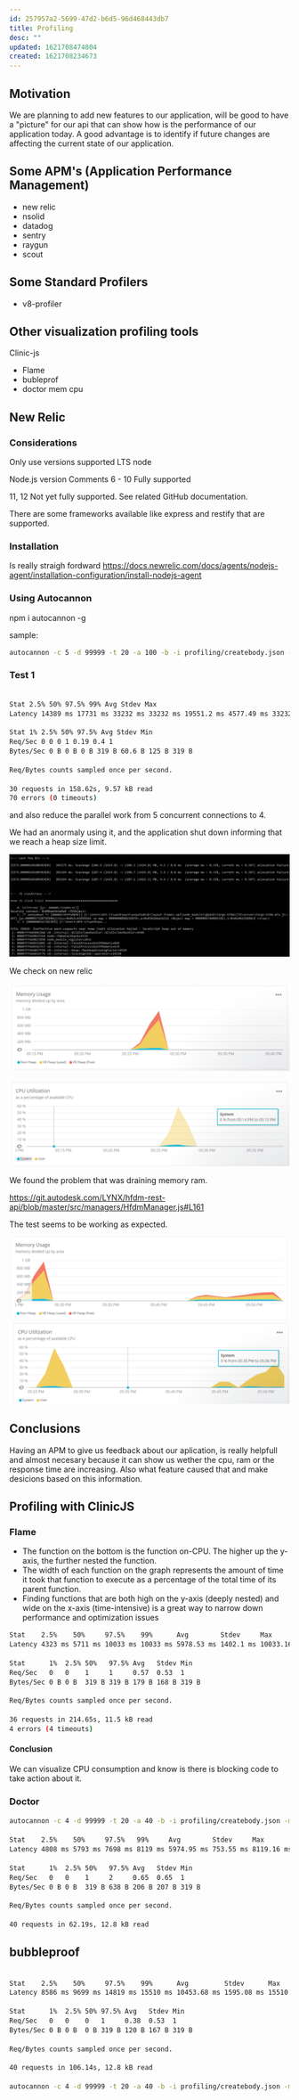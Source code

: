 ```yaml
---
id: 257957a2-5699-47d2-b6d5-96d468443db7
title: Profiling
desc: ""
updated: 1621708474804
created: 1621708234673
---
```


## Motivation

We are planning to add new features to our application, will be good to have a "picture" for our api that can show how is the performance of our application today. A good advantage is to identify if future changes are affecting the current state of our application.

## Some APM's (Application Performance Management)

- new relic
- nsolid
- datadog
- sentry
- raygun
- scout

## Some Standard Profilers

- v8-profiler

## Other visualization profiling tools

Clinic-js

- Flame
- bubleprof
- doctor mem cpu

## New Relic

### Considerations

Only use versions supported LTS node

Node.js version Comments
6 - 10
Fully supported

11, 12
Not yet fully supported. See related GitHub documentation.

There are some frameworks available like express and restify that are supported.

### Installation

Is really straigh fordward
<https://docs.newrelic.com/docs/agents/nodejs-agent/installation-configuration/install-nodejs-agent>

### Using Autocannon

npm i autocannon -g

sample:

```bash
autocannon -c 5 -d 99999 -t 20 -a 100 -b -i profiling/createbody.json -m POST -H "Content-Type: application/json" -H "accesstoken: token" http://localhost:3000/test
```

### Test 1

```bash

Stat 2.5% 50% 97.5% 99% Avg Stdev Max
Latency 14389 ms 17731 ms 33232 ms 33232 ms 19551.2 ms 4577.49 ms 33232.82 ms

Stat 1% 2.5% 50% 97.5% Avg Stdev Min
Req/Sec 0 0 0 1 0.19 0.4 1
Bytes/Sec 0 B 0 B 0 B 319 B 60.6 B 125 B 319 B

Req/Bytes counts sampled once per second.

30 requests in 158.62s, 9.57 kB read
70 errors (0 timeouts)
```

and also reduce the parallel work from 5 concurrent connections to 4.

We had an anormaly using it, and the application shut down informing that we reach a heap size limit.

![first error](./assets/images/2019-07-01-19-41-49.png)

We check on new relic

![ram](./assets/images/2019-07-01-19-42-46.png)

![cpu](./assets/images/2019-07-01-19-43-07.png)

We found the problem that was draining memory ram.

<https://git.autodesk.com/LYNX/hfdm-rest-api/blob/master/src/managers/HfdmManager.js#L161>

The test seems to be working as expected.

![ram](./assets/images/2019-07-01-19-54-13.png)
![cpu](./assets/images/2019-07-01-19-54-25.png)

## Conclusions

Having an APM to give us feedback about our aplication, is really helpfull and almost necesary because it can show us wether the cpu, ram or the response time are increasing. Also what feature caused that and make desicions based on this information.

## Profiling with ClinicJS

### Flame

- The function on the bottom is the function on-CPU. The higher up the y-axis, the further nested the function.
- The width of each function on the graph represents the amount of time it took that function to execute as a percentage of the total time of its parent function.
- Finding functions that are both high on the y-axis (deeply nested) and wide on the x-axis (time-intensive) is a great way to narrow down performance and optimization issues

```bash
Stat    2.5%    50%     97.5%    99%      Avg        Stdev     Max
Latency 4323 ms 5711 ms 10033 ms 10033 ms 5978.53 ms 1402.1 ms 10033.16 ms

Stat      1%  2.5% 50%   97.5% Avg   Stdev Min
Req/Sec   0   0    1     1     0.57  0.53  1
Bytes/Sec 0 B 0 B  319 B 319 B 179 B 168 B 319 B

Req/Bytes counts sampled once per second.

36 requests in 214.65s, 11.5 kB read
4 errors (4 timeouts)
```

#### Conclusion

We can visualize CPU consumption and know is there is blocking code to take action about it.

### Doctor

```bash
autocannon -c 4 -d 99999 -t 20 -a 40 -b -i profiling/createbody.json -m POST -H "Content-Type: application/json" -H "accesstoken: token" http://localhost:3000/test

Stat    2.5%    50%     97.5%   99%     Avg        Stdev     Max
Latency 4808 ms 5793 ms 7698 ms 8119 ms 5974.95 ms 753.55 ms 8119.16 ms

Stat      1%  2.5% 50%   97.5% Avg   Stdev Min
Req/Sec   0   0    1     2     0.65  0.65  1
Bytes/Sec 0 B 0 B  319 B 638 B 206 B 207 B 319 B

Req/Bytes counts sampled once per second.

40 requests in 62.19s, 12.8 kB read
```

## bubbleproof

```bash

Stat    2.5%    50%     97.5%    99%      Avg         Stdev      Max
Latency 8586 ms 9699 ms 14819 ms 15510 ms 10453.68 ms 1595.08 ms 15510.06 ms

Stat      1%  2.5% 50% 97.5% Avg   Stdev Min
Req/Sec   0   0    0   1     0.38  0.53  1
Bytes/Sec 0 B 0 B  0 B 319 B 120 B 167 B 319 B

Req/Bytes counts sampled once per second.

40 requests in 106.14s, 12.8 kB read

autocannon -c 4 -d 99999 -t 20 -a 40 -b -i profiling/createbody.json -m POST -H "Content-Type: application/json" -H "accesstoken: token" http://localhost:3000/test
```
